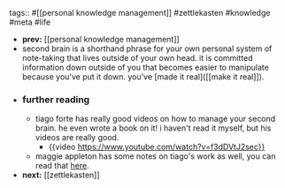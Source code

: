 tags:: #[[personal knowledge management]] #zettlekasten #knowledge #meta #life
- **prev:** [[personal knowledge management]]
- second brain is a shorthand phrase for your own personal system of note-taking that lives outside of your own head. it is committed information down outside of you that becomes easier to manipulate because you've put it down. you've [made it real]([[make it real]]).
- ### further reading
	- tiago forte has really good videos on how to manage your second brain. he even wrote a book on it! i haven't read it myself, but his videos are really good.
		- {{video https://www.youtube.com/watch?v=f3dDVtJ2sec}}
	- maggie appleton has some notes on tiago's work as well, you can read that [here](https://maggieappleton.com/basb).
- **next:** [[zettlekasten]]